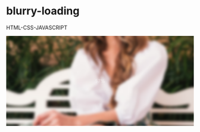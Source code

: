 # blurry-loading
HTML-CSS-JAVASCRIPT

![Screen Capture](https://github.com/kevinbdx35/blurry-loading/blob/main/screen-capture.png?raw=true)
